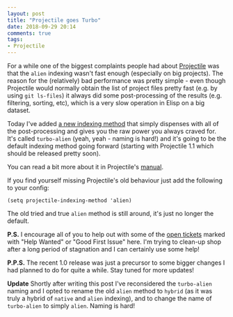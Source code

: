 ```yaml
---
layout: post
title: "Projectile goes Turbo"
date: 2018-09-29 20:14
comments: true
tags:
- Projectile
---
```


For a while one of the biggest complaints people had about
[Projectile](https://github.com/bbatsov/projectile) was that the
`alien` indexing wasn't fast enough (especially on big projects). The
reason for the (relatively) bad performance was pretty simple - even
though Projectile would normally obtain the list of project files
pretty fast (e.g. by using `git ls-files`) it always did some
post-processing of the results (e.g. filtering, sorting, etc), which
is a very slow operation in Elisp on a big dataset.

Today I've added [a new indexing
method](https://github.com/bbatsov/projectile/commit/e3007ae0324fb6679a6b3dac5c63191ce907115e)
that simply dispenses with all of the post-processing and gives you
the raw power you always craved for. It's called `turbo-alien` (yeah,
yeah - naming is hard!) and it's going to be the default indexing
method going forward (starting with Projectile 1.1 which should be released pretty soon).

You can read a bit more about it in Projectile's
[manual](https://www.projectile.mx/en/latest/configuration/#project-indexing-method).

If you find yourself missing Projectile's old behaviour just add the following to your config:

``` elisp
(setq projectile-indexing-method 'alien)
```

The old tried and true `alien` method is still around, it's just no longer the default.

**P.S.** I encourage all of you to help out with some of the [open tickets](https://github.com/bbatsov/projectile/issues)
marked with "Help Wanted" or "Good First Issue" here. I'm trying to
clean-up shop after a long period of stagnation and I can certainly
use some help!

**P.P.S.** The recent 1.0 release was just a precursor to some bigger changes I
had planned to do for quite a while. Stay tuned for more updates!

**Update** Shortly after writing this post I've reconsidered the
`turbo-alien` naming and I opted to rename the old `alien` method to
`hybrid` (as it was truly a hybrid of `native` and `alien` indexing),
and to change the name of `turbo-alien` to simply `alien`. Naming is
hard!
